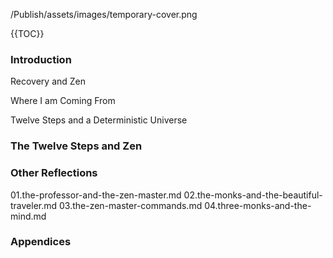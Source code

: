 /Publish/assets/images/temporary-cover.png

<!-- A map needs to go here! -->

{{TOC}}

### Introduction

Recovery and Zen

Where I am Coming From

Twelve Steps and a Deterministic Universe

### The Twelve Steps and Zen

### Other Reflections

01.the-professor-and-the-zen-master.md
02.the-monks-and-the-beautiful-traveler.md
03.the-zen-master-commands.md
04.three-monks-and-the-mind.md

### Appendices